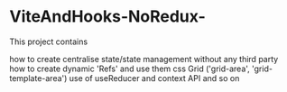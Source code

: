 # ViteAndHooks-NoRedux-

This project contains

how to create centralise state/state management without any third party
how to create dynamic 'Refs' and use them
css Grid ('grid-area', 'grid-template-area')
use of useReducer and context API
and so on
